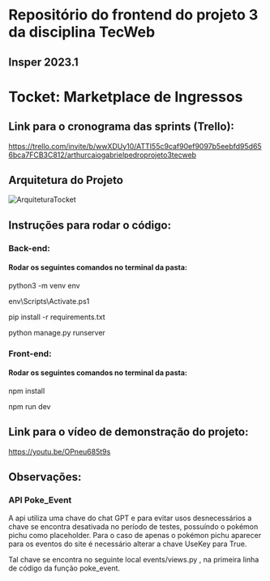 # Repositório do frontend do projeto 3 da disciplina TecWeb
## Insper 2023.1

# Tocket: Marketplace de Ingressos

## Link para o cronograma das sprints (Trello): 

https://trello.com/invite/b/wwXDUy10/ATTI55c9caf90ef9097b5eebfd95d656bca7FCB3C812/arthurcaiogabrielpedroprojeto3tecweb

## Arquitetura do Projeto

![ArquiteturaTocket](https://github.com/gabrielmmh/tocket-frontend/assets/67804009/be785c0d-7447-4925-bf03-0c90549a0b8d)

## Instruções para rodar o código:

### Back-end:

#### Rodar os seguintes comandos no terminal da pasta:

python3 -m venv env

env\Scripts\Activate.ps1

pip install -r requirements.txt

python manage.py runserver

### Front-end:

#### Rodar os seguintes comandos no terminal da pasta:

npm install

npm run dev

## Link para o vídeo de demonstração do projeto:

https://youtu.be/OPneu685t9s

## Observações:

### API Poke_Event

A api utiliza uma chave do chat GPT e para evitar usos desnecessários a chave se encontra desativada no período de testes, possuíndo o pokémon  pichu como placeholder. Para o caso de apenas o pokémon pichu aparecer para os eventos do site é necessário alterar a chave UseKey para True.

Tal chave se encontra no seguinte local events/views.py , na primeira linha de código da função poke_event.

